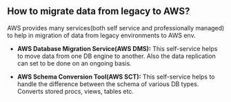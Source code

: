 ## How to migrate data from legacy to AWS?
AWS provides many services(both self service and professionally managed) to help in migration of data from legacy environments to AWS env.

- **AWS Database Migration Service(AWS DMS):**
    This self-service helps to move data from one DB engine to another. Also the data replication can set to be done on an ongoing basis.

- **AWS Schema Conversion Tool(AWS SCT):**
    This self-service helps to handle the difference between the schema of various DB types. Converts stored procs, views, tables etc.

